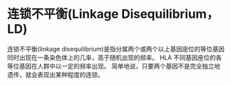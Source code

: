 # 连锁不平衡(Linkage Disequilibrium，LD)

连锁不平衡(linkage disequilibrium)是指分属两个或两个以上基因座位的等位基因同时出现在一条染色体上的几率，高于随机出现的频率。 HLA 不同基因座位的各等位基因在人群中以一定的频率出现。 简单地说，只要两个基因不是完全独立地遗传，就会表现出某种程度的连锁。